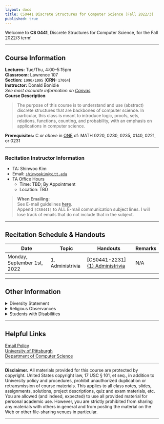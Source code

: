 ```yaml
---
layout: docs
title: CS0441 Discrete Structures for Computer Science (Fall 2022/3)
published: true
---
```


Welcome to **CS 0441**, Discrete Structures for Computer Science, for the Fall 2022/3 term!

---
<!--
## Annonucements

| Date         | Announcements       |
| ------------ | ------------------- |
| `2022-09-01` | First day of Class! |
---
-->
## Course Information

**Lectures:** Tue/Thu, 4:00–5:15pm  
**Classroom:** Lawrence 107  
**Section:** `1090/1095` (**CRN:** `17064`)  
**Instructor:** Donald Bonidie  
_See most accurate information on [Canvas](https://canvas.pitt.edu)_  
**Course Description**

> The purpose of this course is to understand and use (abstract) discrete structures that are backbones of computer science. In particular, this class is meant to introduce logic, proofs, sets, relations, functions, counting, and probability, with an emphasis on applications in computer science.

**Prerequisites:** C *or above* in <u>ONE</u> of: MATH 0220, 0230, 0235, 0140, 0221, or 0231

---

### Recitation Instructor Information

- TA: Shinwoo Kim
- Email: [`shinwookim@pitt.edu`](mailto:shiwookim@pitt.edu)
- TA Office Hours
  - Time: TBD; By Appointment
  - Location: TBD

> **When Emailing:**  
> See E-mail guidelines [here](../email-policy/).  
> Append `[CS0441]` to ALL E-mail communication subject lines. I will lose track of emails that do not include that in the subject.

---

## Recitation Schedule & Handouts

| Date                        | Topic            | Handouts                                        | Remarks |
| --------------------------- | ---------------- | ----------------------------------------------- | ------- |
| Monday, September 1st, 2022 | 1. Administrivia | [[CS0441-2231] (1)  Administrivia](handouts/01) | N/A     |

---

## Other Information
<details markdown="1">
<summary class='h3'>Diversity Statement</summary>
At Pitt, we are always striving to improve our commitment to diversity and inclusion, and that includes promoting the most inclusive learning environmennt possible. I view diversity as a resource and a strength of our community, and I want to make this course work for students of all identities. It is my intent to teach in a way that is as respectful and inclusive as possible with regard to: race, gender/gender identity, sexual orientation, socioeconomic status, age, cultural background, as well as any other identities that I have unintentionally missed. I am always open to your suggestions, comments, concerns, and constructive criticism on how I carry out this ethos.  
At Pitt we have stringent community standards for the treatment of others. I will not tolerate any hate speech, bullying, or harassment of any kind, and I will report any violations of our code of conduct to the [Title IX office](https://www.diversity.pitt.edu/civil-rights-title-ix-compliance).  
Please feel free to let me know what name and pronouns you prefer to go by, and/or how you want your name to be pronounced, and I will make sure to address you how you want to be addressed.
</details>

<details markdown="1">
<summary class='h3'>Religious Observances</summary>
In order to accommodate the observance of religious holidays, students should inform the instructor (by email, within the first two weeks of the term) of any such days which conflict with scheduled class activities.
</details>

<details markdown="1">
<summary class='h3'>Students with Disabilities</summary>
If you have a disability for which you are or may be requesting an accommodation, you are encouraged to contact both your instructor and Disability Resources and Services (DRS), 140 William Pitt Union, (412) 648-7890, drsrecep@pitt.edu, (412) 228-5347, as early as possible in the term. DRS will verify your disability and determine whether reasonable accommodation(s) for this course are warranted. It is the responsibility of any student seeking accommodation(s) for this course to present any necessary documentation to the instructor by the start of the term.
</details>

---

## Helpful Links
[Email Policy](../email-policy/)  
[University of Pittsburgh](https://pitt.edu)  
[Department of Computer Science](https://cs.pitt.edu)  

---

**Disclaimer.**
All materials provided for this course are protected by copyright. United States copyright law, 17 USC § 101, et seq., in addition to University policy and procedures, prohibit unauthorized duplication or retransmission of course materials. This applies to all class notes, slides, assignments, solutions, project descriptions, quiz and exam materials, etc. You are allowed (and indeed, expected) to use all provided material for personal academic use. However, you are strictly prohibited from sharing any materials with others in general and from posting the material on the Web or other file-sharing venues in particular.  

---
<script>
    
    var elements = document.querySelectorAll('p');
    Array.prototype.forEach.call(elements, function(el, i){
        if(el.innerHTML=='[expand]') {
            var parentcontent = el.parentNode.innerHTML.replace('<p>[expand]</p>','<div class="expand" style="display: none; height: 0; overflow: hidden;">').replace('<p>[/expand]</p>','</div>');
            el.parentNode.innerHTML = parentcontent;
        }
    });

    var elements = document.querySelectorAll('div.expand');
    Array.prototype.forEach.call(elements, function(el, i){
        el.previousElementSibling.innerHTML = el.previousElementSibling.innerHTML + '<span>..&nbsp; <a href="#" style="cursor: pointer;" onclick="this.parentNode.parentNode.nextElementSibling.style.display = \'block\'; this.parentNode.parentNode.nextElementSibling.style.height = \'auto\'; this.parentNode.style.display = \'none\';">read&nbsp;more&nbsp;&rarr;</a></span>';
    });

</script>
